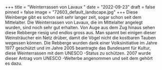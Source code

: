 +++
title = "Weinterrassen von Lavaux "
date = "2022-09-23"
draft = false
pinned = false
image = "72603_default_landscape.jpg"
+++
Diese Weinberge gibt es schon seit sehr langer zeit, sogar schon seit dem Mittelalter. Die Weinterrassen von Lavaux, die im Mittelalter angelegt wurden, sind noch sehr gut erhalten. Von Auge aus dem Zug hinaus sehen diese Rebberge riesig und endlos gross aus. Man spannt bei einigen dieser Weinsträucher ein Netz drüber, damit die Vögel nicht die kostbaren Tauben wegessen können. Die Rebberge wurden dank einer Volksinitiative im Jahre 1977 geschützt und im Jahre 2005 beantragte das Bundesamt für Kultur, diese Weinterrassen mit dem UNESCO -Status zu schützen. 2007 wurde dieser Antrag vom UNESCO -Welterbe angenommen und seit dem gehört es dazu.